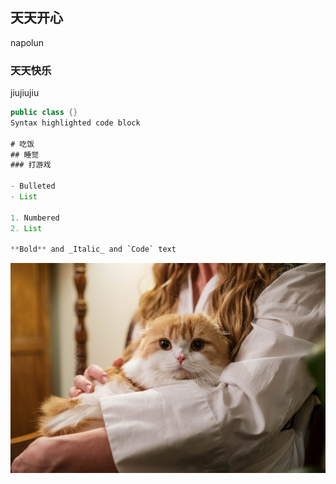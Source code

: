 ## 天天开心

napolun

### 天天快乐

jiujiujiu

```java
public class {}
Syntax highlighted code block

# 吃饭
## 睡觉
### 打游戏

- Bulleted
- List

1. Numbered
2. List

**Bold** and _Italic_ and `Code` text

```
![Image](maoheren-005.jpg)
